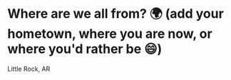 # Where are we all from? 🌍 (add your hometown, where you are now, or where you'd rather be 😄)
Little Rock, AR
